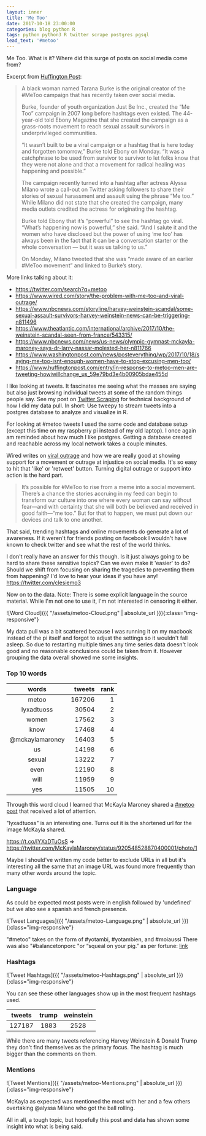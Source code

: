 ```yaml
---
layout: inner
title: 'Me Too'
date: 2017-10-18 23:00:00
categories: blog python R
tags: python python3 R twitter scrape postgres pgsql
lead_text: '#metoo'
---
```



Me Too. What is it? Where did this surge of posts on social media come from?

Excerpt from [Huffington Post](https://www.huffingtonpost.com/entry/the-me-too-campaign-was-created-by-a-black-woman-10-years-ago_us_59e61a7fe4b02a215b336fee?section=us_women):

> A black woman named Tarana Burke is the original creator of the #MeToo campaign that has recently taken over social media. 
> 
> Burke, founder of youth organization Just Be Inc., created the “Me Too” campaign in 2007 long before hashtags even existed. The 44-year-old told Ebony Magazine that she created the campaign as a grass-roots movement to reach sexual assault survivors in underprivileged communities. 
> 
> “It wasn’t built to be a viral campaign or a hashtag that is here today and forgotten tomorrow,” Burke told Ebony on Monday. “It was a catchphrase to be used from survivor to survivor to let folks know that they were not alone and that a movement for radical healing was happening and possible.”
> 
> The campaign recently turned into a hashtag after actress Alyssa Milano wrote a call-out on Twitter asking followers to share their stories of sexual harassment and assault using the phrase “Me too.” While Milano did not state that she created the campaign, many media outlets credited the actress for originating the hashtag. 
> 
> Burke told Ebony that it’s “powerful” to see the hashtag go viral. “What’s happening now is powerful,” she said. “And I salute it and the women who have disclosed but the power of using ‘me too’ has always been in the fact that it can be a conversation starter or the whole conversation ― but it was us talking to us.” 
> 
> On Monday, Milano tweeted that she was “made aware of an earlier #MeToo movement” and linked to Burke’s story. 

More links talking about it:  

* <https://twitter.com/search?q=metoo>  
* <https://www.wired.com/story/the-problem-with-me-too-and-viral-outrage/>  
* <https://www.nbcnews.com/storyline/harvey-weinstein-scandal/some-sexual-assault-survivors-harvey-weinstein-news-can-be-triggering-n811496>  
* <https://www.theatlantic.com/international/archive/2017/10/the-weinstein-scandal-seen-from-france/543315/>  
* <https://www.nbcnews.com/news/us-news/olympic-gymnast-mckayla-maroney-says-dr-larry-nassar-molested-her-n811766>  
* <https://www.washingtonpost.com/news/posteverything/wp/2017/10/18/saying-me-too-isnt-enough-women-have-to-stop-excusing-men-too/>  
* <https://www.huffingtonpost.com/entry/in-response-to-metoo-men-are-tweeting-howiwillchange_us_59e79bd3e4b00905bdae455d>  


I like looking at tweets. It fascinates me seeing what the masses are saying but also just browsing individual tweets at some of the random things people say. See my post on [Twitter Scraping](http://www.clesiemo3.com/twitter-scraping.html) for technical background of how I did my data pull. In short: Use tweepy to stream tweets into a postgres database to analyze and visualize in R. 

For looking at #metoo tweets I used the same code and database setup (except this time on my raspberry pi instead of my old laptop). I once again am reminded about how much I like postgres. Getting a database created and reachable across my local network takes a couple minutes.

Wired writes on [viral outrage](https://www.wired.com/story/the-problem-with-me-too-and-viral-outrage/) and how we are really good at showing support for a movement or outrage at injustice on social media. It's so easy to hit that 'like' or 'retweet' button. Turning digital outrage or support into action is the hard part.

> It’s possible for #MeToo to rise from a meme into a social movement. There’s a chance the stories accruing in my feed can begin to transform our culture into one where every woman can say without fear—and with certainty that she will both be believed and received in good faith—“me too.” But for that to happen, we must put down our devices and talk to one another.

That said, trending hashtags and online movements do generate a lot of awareness. If it weren't for friends posting on facebook I wouldn't have known to check twitter and see what the rest of the world thinks. 

I don't really have an answer for this though. Is it just always going to be hard to share these sensitive topics? Can we even make it 'easier' to do? Should we shift from focusing on sharing the tragedies to preventing them from happening? I'd love to hear your ideas if you have any! <https://twitter.com/clesiemo3>

Now on to the data. Note: There is some explicit language in the source material. While I'm not one to use it, I'm not interested in censoring it either.

![Word Cloud]({{ "/assets/metoo-Cloud.png" | absolute_url }}){:class="img-responsive"}

My data pull was a bit scattered because I was running it on my macbook instead of the pi itself and forgot to adjust the settings so it wouldn't fall asleep. So due to restarting multiple times any time series data doesn't look good and no reasonable conclusions could be taken from it. However grouping the data overall showed me some insights.

### Top 10 words

|           words| tweets| rank|
|:--------------:|------:|----:|
|           metoo| 167206|    1|
|      lyxadtuoss|  30504|    2|
|           women|  17562|    3|
|            know|  17468|    4|
| @mckaylamaroney|  16403|    5|
|              us|  14198|    6|
|          sexual|  13222|    7|
|            even|  12190|    8|
|            will|  11959|    9|
|             yes|  11505|   10|

Through this word cloud I learned that McKayla Maroney shared a [#metoo post](https://www.nbcnews.com/news/us-news/olympic-gymnast-mckayla-maroney-says-dr-larry-nassar-molested-her-n811766) that received a lot of attention.

"lyxadtuoss" is an interesting one. Turns out it is the shortened url for the image McKayla shared.

<https://t.co/lYXaDTuOsS> => <https://twitter.com/McKaylaMaroney/status/920548528870400001/photo/1>

Maybe I should've written my code better to exclude URLs in all but it's interesting all the same that an image URL was found more frequently than many other words around the topic.

### Language

As could be expected most posts were in english followed by 'undefined' but we also see a spanish and french presence.

![Tweet Languages]({{ "/assets/metoo-Language.png" | absolute_url }}){:class="img-responsive"}

"#metoo" takes on the form of #yotambi, #yotambien, and #moiaussi
There was also "#balancetonporc "or “squeal on your pig.” as per fortune: [link](http://fortune.com/2017/10/17/me-too-hashtag-france/)

### Hashtags

![Tweet Hashtags]({{ "/assets/metoo-Hashtags.png" | absolute_url }}){:class="img-responsive"}

You can see these other languages show up in the most frequent hashtags used.

| tweets| trump       | weinstein       |
|:-----:|:-----------:|:---------------:|
| 127187|         1883|             2528|

While there are many tweets referencing Harvey Weinstein & Donald Trump they don't find themselves as the primary focus. The hashtag is much bigger than the comments on them.

### Mentions

![Tweet Mentions]({{ "/assets/metoo-Mentions.png" | absolute_url }}){:class="img-responsive"}

McKayla as expected was mentioned the most with her and a few others overtaking @alyssa Milano who got the ball rolling.

All in all, a tough topic, but hopefully this post and data has shown some insight into what is being said.
